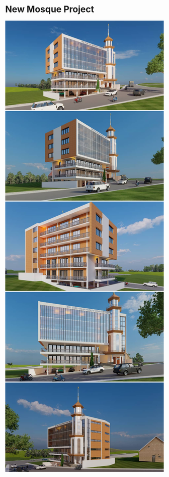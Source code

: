 # New Mosque Project


<img class="modal-image" src="../../image/announcements/new-building-1.jpg" alt="gasharu-new-building"/>
<img class="modal-image" src="../../image/announcements/new-building-2.jpg" alt="gasharu-new-building"/>
<img class="modal-image" src="../../image/announcements/new-building-4.jpg" alt="gasharu-new-building"/>
<img class="modal-image" src="../../image/announcements/new-building-6.jpg" alt="gasharu-new-building"/>
<img class="modal-image" src="../../image/announcements/new-building-7.jpg" alt="gasharu-new-building"/>